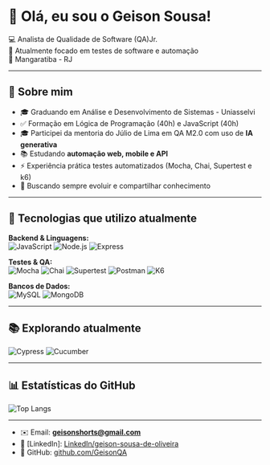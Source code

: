 
# 👋 Olá, eu sou o Geison Sousa!

💻 Analista de Qualidade de Software (QA)Jr.  
🚀 Atualmente focado em testes de software e automação  
📍 Mangaratiba - RJ  

---

## 🎯 Sobre mim
- 🎓 Graduando em Análise e Desenvolvimento de Sistemas - Uniasselvi
- ✅ Formação em Lógica de Programação (40h) e JavaScript (40h)  
- 🎓 Participei da mentoria do Júlio de Lima em QA M2.0 com uso de **IA generativa**
- 📚 Estudando **automação web, mobile e API**  
- ⚡ Experiência prática testes automatizados (Mocha, Chai, Supertest e k6)  
- 🌱 Buscando sempre evoluir e compartilhar conhecimento  

---

## 🚀 Tecnologias que utilizo atualmente  

**Backend & Linguagens:**  
![JavaScript](https://img.shields.io/badge/-JavaScript-F7DF1E?logo=javascript&logoColor=000)
![Node.js](https://img.shields.io/badge/-Node.js-339933?logo=node.js&logoColor=fff)
![Express](https://img.shields.io/badge/-Express-000000?logo=express&logoColor=fff)

**Testes & QA:**  
![Mocha](https://img.shields.io/badge/-Mocha-8D6748?logo=mocha&logoColor=fff)
![Chai](https://img.shields.io/badge/-Chai-A30701?logo=chai&logoColor=fff)
![Supertest](https://img.shields.io/badge/-Supertest-000000?logo=jest&logoColor=fff)
![Postman](https://img.shields.io/badge/-Postman-FF6C37?logo=postman&logoColor=fff)
![K6](https://img.shields.io/badge/-k6-7D64FF?logo=k6&logoColor=fff)

**Bancos de Dados:**  
![MySQL](https://img.shields.io/badge/-MySQL-4479A1?logo=mysql&logoColor=fff)
![MongoDB](https://img.shields.io/badge/-MongoDB-47A248?logo=mongodb&logoColor=fff)

---

## 📚 Explorando atualmente  
![Cypress](https://img.shields.io/badge/-Cypress-17202C?logo=cypress&logoColor=fff)
![Cucumber](https://img.shields.io/badge/-Cucumber-23D96C?logo=cucumber&logoColor=fff)


---

## 📊 Estatísticas do GitHub
![Top Langs](https://github-readme-stats.vercel.app/api/top-langs/?username=geisonsousa&layout=compact&theme=radical)

---


- ✉️ Email: **geisonshorts@gmail.com**  
- 💼 [LinkedIn]: [LinkedIn/geison-sousa-de-oliveira](https://www.linkedin.com/in/geison-sousa-de-oliveira-62bb44145/)
- 🧪 GitHub: [github.com/GeisonQA](https://github.com/GeisonQA)
